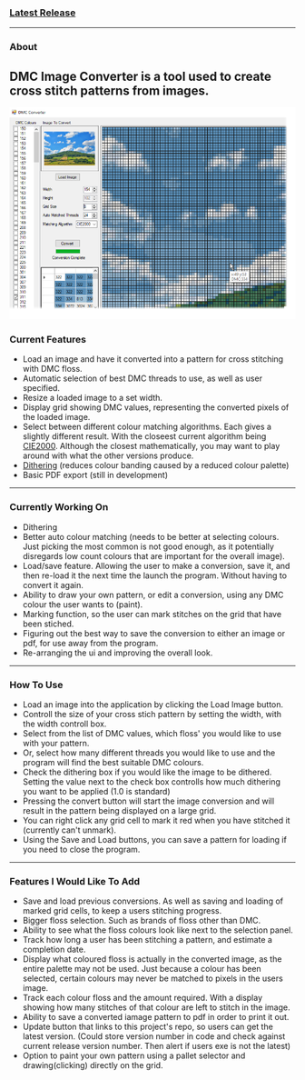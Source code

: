 ### [Latest Release](https://github.com/Ryason/DMC-Image-Converter/releases/tag/v0.05)
---
### About
DMC Image Converter is a tool used to create cross stitch patterns from images.
---
![Converter Screenshot](./screenshot.png)
### Current Features
- Load an image and have it converted into a pattern for cross stitching with DMC floss.
- Automatic selection of best DMC threads to use, as well as user specified.
- Resize a loaded image to a set width.
- Display grid showing DMC values, representing the converted pixels of the loaded image.
- Select between different colour matching algorithms. Each gives a slightly different result. With the closeest current algorithm being [CIE2000](https://en.wikipedia.org/wiki/Color_difference#CIELAB_%CE%94E*). Although the closest mathematically, you may want to play around with what the other versions produce.
- [Dithering](https://en.wikipedia.org/wiki/Dither) (reduces colour banding caused by a reduced colour palette)
- Basic PDF export (still in development)
---
### Currently Working On
- Dithering
- Better auto colour matching (needs to be better at selecting colours. Just picking the most common is not good enough, as it potentially disregards low count colours that are important for the overall image).
- Load/save feature. Allowing the user to make a conversion, save it, and then re-load it the next time the launch the program. Without having to convert it again.
- Ability to draw your own pattern, or edit a conversion, using any DMC colour the user wants to (paint).
- Marking function, so the user can mark stitches on the grid that have been stiched.
- Figuring out the best way to save the conversion to either an image or pdf, for use away from the program.
- Re-arranging the ui and improving the overall look.
---
### How To Use
- Load an image into the application by clicking the Load Image button.
- Controll the size of your cross stich pattern by setting the width, with the width controll box.
- Select from the list of DMC values, which floss' you would like to use with your pattern.
- Or, select how many different threads you would like to use and the program will find the best suitable DMC colours.
- Check the dithering box if you would like the image to be dithered. Setting the value next to the check box controlls how much dithering you want to be applied (1.0 is standard)
- Pressing the convert button will start the image conversion and will result in the pattern being displayed on a large grid.
- You can right click any grid cell to mark it red when you have stitched it (currently can't unmark).
- Using the Save and Load buttons, you can save a pattern for loading if you need to close the program.
---
### Features I Would Like To Add
- Save and load previous conversions. As well as saving and loading of marked grid cells, to keep a users stitching progress.
- Bigger floss selection. Such as brands of floss other than DMC.
- Ability to see what the floss colours look like next to the selection panel.
- Track how long a user has been stitching a pattern, and estimate a completion date.
- Display what coloured floss is actually in the converted image, as the entire palette may not be used. Just because a colour has been selected, certain colours may never be matched to pixels in the users image.
- Track each colour floss and the amount required. With a display showing how many stitches of that colour are left to stitch in the image.
- Ability to save a converted iamage pattern to pdf in order to print it out.
- Update button that links to this project's repo, so users can get the latest version. (Could store version number in code and check against current release version number. Then alert if users exe is not the latest)
- Option to paint your own pattern using a pallet selector and drawing(clicking) directly on the grid.
